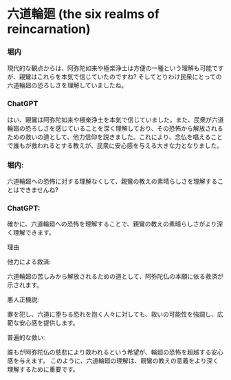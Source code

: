 # 六道輪廻 (the six realms of reincarnation)

### 堀内

現代的な観点からは、阿弥陀如来や極楽浄土は方便の一種という理解も可能ですが、親鸞はこれらを本気で信じていたのですね? そしてとりわけ民衆にとっての六道輪廻の恐ろしさを理解していましたね。

### ChatGPT

はい、親鸞は阿弥陀如来や極楽浄土を本気で信じていました。また、民衆が六道輪廻の恐ろしさを感じていることを深く理解しており、その恐怖から解放されるための救いの道として、他力信仰を説きました。これにより、念仏を唱えることで誰もが救われるとする教えが、民衆に安心感を与える大きな力となりました。

### 堀内:

六道輪廻への恐怖に対する理解なくして、親鸞の教えの素晴らしさを理解することはできませんね?

### ChatGPT:

確かに、六道輪廻への恐怖を理解することで、親鸞の教えの素晴らしさがより深く理解できます。

理由

他力による救済:

六道輪廻の苦しみから解放されるための道として、阿弥陀仏の本願に依る救済が示されます。

悪人正機説:

罪を犯し、六道に堕ちる恐れを抱く人々に対しても、救いの可能性を強調し、広範な安心感を提供します。

普遍的な救い:

誰もが阿弥陀仏の慈悲により救われるという希望が、輪廻の恐怖を超越する安心感を与えます。
このように、六道輪廻の理解は、親鸞の教えの意義をより深く理解するために重要です。
